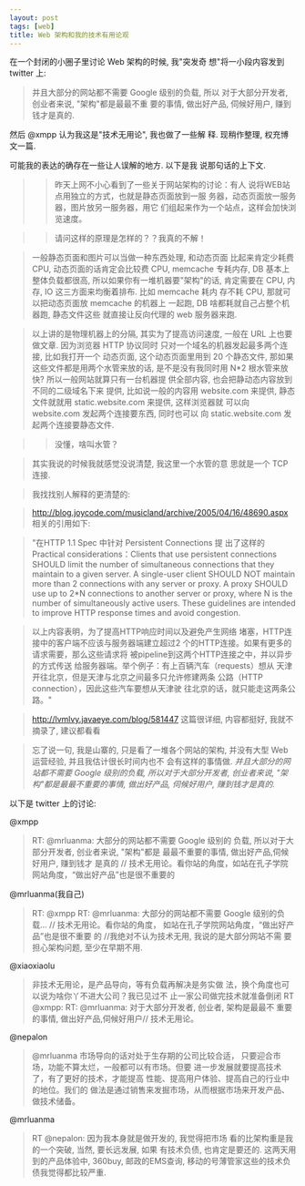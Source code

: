 ```yaml
---
layout: post
tags: [web]
title: Web 架构和我的技术有用论观
---
```


在一个封闭的小圈子里讨论 Web 架构的时候, 我"突发奇
想"将一小段内容发到 twitter 上:

> 并且大部分的网站都不需要 Google 级别的负载, 所以
> 对于大部分开发者, 创业者来说, "架构"都是最最不重
> 要的事情, 做出好产品, 伺候好用户, 赚到钱才是真的.
  
然后 @xmpp 认为我这是"技术无用论", 我也做了一些解
释.  现稍作整理, 权充博文一篇.

可能我的表达的确存在一些让人误解的地方.  以下是我
说那句话的上下文.

> > 昨天上网不小心看到了一些关于网站架构的讨论：有人
> > 说将WEB站点用独立的方式，也就是静态页面放到一服
> > 务器，动态页面放一服务器，图片放另一服务器，用它
> > 们组起来作为一个站点，这样会加快浏览速度。

> > 请问这样的原理是怎样的？？我真的不解！

> 一般静态页面和图片可以当做一种东西处理, 和动态页面
> 比起来肯定少耗费 CPU, 动态页面的话肯定会比较费
> CPU, memcache 专耗内存, DB 基本上整体负载都很高,
> 所以如果你有一堆机器要"架构"的话, 肯定需要在 CPU,
> 内存, IO 这三方面来均衡着排布.  比如 memcache 耗内
> 存不耗 CPU, 那就可以把动态页面放 memcache 的机器上
> 一起跑, DB 啥都耗就自己占整个机器跑, 静态文件这些
> 就直接让反向代理的 web 服务器来跑.

> 以上讲的是物理机器上的分隔, 其实为了提高访问速度,
> 一般在 URL 上也要做文章.  因为浏览器 HTTP 协议同时
> 只对一个域名的机器发起最多两个连接, 比如我打开一个
> 动态页面, 这个动态页面里用到 20 个静态文件, 那如果
> 这些文件都是用两个水管来放的话, 是不是没有我同时用
> N*2 根水管来放快?  所以一般网站就算只有一台机器提
> 供全部内容, 也会把静动态内容放到不同的二级域名下来
> 提供, 比如说一般的内容用 website.com 来提供, 静态
> 文件就就用 static.website.com 来提供, 这样浏览器就
> 可以向 website.com 发起两个连接要东西, 同时也可以
> 向 static.website.com 发起两个连接要静态文件.

> > 没懂，啥叫水管？

> 其实我说的时候我就感觉没说清楚, 我这里一个水管的意
> 思就是一个 TCP 连接.

> 我找找别人解释的更清楚的:

> http://blog.joycode.com/musicland/archive/2005/04/16/48690.aspx
> 相关的引用如下:

> "在HTTP 1.1 Spec 中针对 Persistent Connections 提
> 出了这样的 Practical considerations：Clients that
> use persistent connections SHOULD limit the number
> of simultaneous connections that they maintain to
> a given server. A single-user client SHOULD NOT
> maintain more than 2 connections with any server
> or proxy. A proxy SHOULD use up to 2*N connections
> to another server or proxy, where N is the number
> of simultaneously active users. These guidelines
> are intended to improve HTTP response times and
> avoid congestion.

> 以上内容表明，为了提高HTTP响应时间以及避免产生网络
> 堵塞，HTTP连接中的客户端不应该与服务器端建立超过2
> 个的HTTP连接。如果有更多的请求需要，那么这些请求将
> 被pipeline到这两个HTTP连接之中，并以异步的方式传送
> 给服务器端。举个例子：有上百辆汽车（requests）想从
> 天津开往北京，但是天津与北京之间最多只允许修建两条
> 公路（HTTP connection），因此这些汽车要想从天津驶
> 往北京的话，就只能走这两条公路。"

> http://lvmlvy.javaeye.com/blog/581447
> 这篇很详细, 内容都挺好, 我就不摘录了, 建议都看看

> 忘了说一句, 我是山寨的, 只是看了一堆各个网站的架构,
> 并没有大型 Web 运营经验, 并且我估计很长时间内也不
> 会有这样的事情做.  *并且大部分的网站都不需要 Google
> 级别的负载, 所以对于大部分开发者, 创业者来说, "架
> 构"都是最最不重要的事情, 做出好产品, 伺候好用户,
> 赚到钱才是真的.*

以下是 twitter 上的讨论:

@xmpp 
  
> RT: @mrluanma: 大部分的网站都不需要 Google 级别的
> 负载, 所以对于大部分开发者, 创业者来说, "架构"都是
> 最最不重要的事情, 做出好产品,伺候好用户, 赚到钱才
> 是真的 // 技术无用论。看你站的角度，如站在孔子学院
> 网站角度，“做出好产品”也是很不重要的

@mrluanma(我自己)

> RT: @xmpp RT: @mrluanma: 大部分的网站都不需要
> Google 级别的负载... // 技术无用论。看你站的角度，
> 如站在孔子学院网站角度，“做出好产品”也是很不重要
> 的 //我绝对不认为技术无用, 我说的是大部分网站不需
> 要担心架构问题, 至少在早期不用.

@xiaoxiaolu 
  
> 非技术无用论，是产品导向，等有负载再解决是务实做
> 法，换个角度也可以说为啥你丫不进大公司？我已见过不
> 止一家公司做完技术就准备倒闭 RT @xmpp: RT:
> @mrluanma: 对于大部分开发者, 创业者, 架构是最最不
> 重要的事情, 做出好产品,伺候好用户// 技术无用论。

@nepalon 
  
> @mrluanma 市场导向的话对处于生存期的公司比较合适，
> 只要迎合市场，功能不算太烂，一般都可以有市场。但要
> 进一步发展就要提高技术了，有了更好的技术，才能提高
> 性能、提高用户体验、提高自己的行业中的地位。我们的
> 做法是通过销售来发掘市场，从而根据市场来开发产品、
> 做技术储备。

@mrluanma

> RT @nepalon: 因为我本身就是做开发的, 我觉得把市场
> 看的比架构重是我的一个突破, 当然, 要长远发展, 如果
> 有技术负债, 也肯定是要还的. 这两天用到的产品体验中,
> 360buy, 邮政的EMS查询, 移动的号薄管家这些的技术负
> 债我觉得都比较严重.

